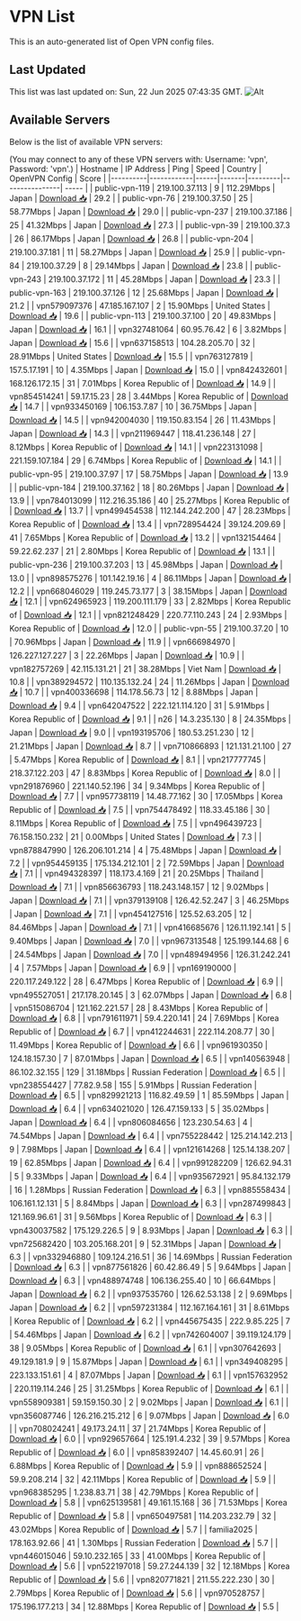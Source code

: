 # VPN List

This is an auto-generated list of Open VPN config files.

## Last Updated

This list was last updated on: Sun, 22 Jun 2025 07:43:35 GMT.
![Alt](https://repobeats.axiom.co/api/embed/186b98318ef1479477931607c1ad7d823f12451f.svg "Repobeats analytics image")

## Available Servers

Below is the list of available VPN servers:

(You may connect to any of these VPN servers with: Username: 'vpn', Password: 'vpn'.)
| Hostname | IP Address | Ping | Speed | Country | OpenVPN Config | Score |
|----------|------------|------|-------|---------|----------------| ----- |
| public-vpn-119 | 219.100.37.113 | 9 | 112.29Mbps | Japan | [Download 📥](./configs/server_0_JP.ovpn) | 29.2 |
| public-vpn-76 | 219.100.37.50 | 25 | 58.77Mbps | Japan | [Download 📥](./configs/server_1_JP.ovpn) | 29.0 |
| public-vpn-237 | 219.100.37.186 | 25 | 41.32Mbps | Japan | [Download 📥](./configs/server_2_JP.ovpn) | 27.3 |
| public-vpn-39 | 219.100.37.3 | 26 | 86.17Mbps | Japan | [Download 📥](./configs/server_3_JP.ovpn) | 26.8 |
| public-vpn-204 | 219.100.37.181 | 11 | 58.27Mbps | Japan | [Download 📥](./configs/server_4_JP.ovpn) | 25.9 |
| public-vpn-84 | 219.100.37.29 | 8 | 29.14Mbps | Japan | [Download 📥](./configs/server_5_JP.ovpn) | 23.8 |
| public-vpn-243 | 219.100.37.172 | 11 | 45.28Mbps | Japan | [Download 📥](./configs/server_6_JP.ovpn) | 23.3 |
| public-vpn-163 | 219.100.37.126 | 12 | 25.68Mbps | Japan | [Download 📥](./configs/server_7_JP.ovpn) | 21.2 |
| vpn579097376 | 47.185.167.107 | 2 | 15.90Mbps | United States | [Download 📥](./configs/server_8_US.ovpn) | 19.6 |
| public-vpn-113 | 219.100.37.100 | 20 | 49.83Mbps | Japan | [Download 📥](./configs/server_9_JP.ovpn) | 16.1 |
| vpn327481064 | 60.95.76.42 | 6 | 3.82Mbps | Japan | [Download 📥](./configs/server_10_JP.ovpn) | 15.6 |
| vpn637158513 | 104.28.205.70 | 32 | 28.91Mbps | United States | [Download 📥](./configs/server_11_US.ovpn) | 15.5 |
| vpn763127819 | 157.5.17.191 | 10 | 4.35Mbps | Japan | [Download 📥](./configs/server_12_JP.ovpn) | 15.0 |
| vpn842432601 | 168.126.172.15 | 31 | 7.01Mbps | Korea Republic of | [Download 📥](./configs/server_13_KR.ovpn) | 14.9 |
| vpn854514241 | 59.17.15.23 | 28 | 3.44Mbps | Korea Republic of | [Download 📥](./configs/server_14_KR.ovpn) | 14.7 |
| vpn933450169 | 106.153.7.87 | 10 | 36.75Mbps | Japan | [Download 📥](./configs/server_15_JP.ovpn) | 14.5 |
| vpn942004030 | 119.150.83.154 | 26 | 11.43Mbps | Japan | [Download 📥](./configs/server_16_JP.ovpn) | 14.3 |
| vpn211969447 | 118.41.236.148 | 27 | 8.12Mbps | Korea Republic of | [Download 📥](./configs/server_17_KR.ovpn) | 14.1 |
| vpn223131098 | 221.159.107.184 | 29 | 6.74Mbps | Korea Republic of | [Download 📥](./configs/server_18_KR.ovpn) | 14.1 |
| public-vpn-95 | 219.100.37.97 | 17 | 58.75Mbps | Japan | [Download 📥](./configs/server_19_JP.ovpn) | 13.9 |
| public-vpn-184 | 219.100.37.162 | 18 | 80.26Mbps | Japan | [Download 📥](./configs/server_20_JP.ovpn) | 13.9 |
| vpn784013099 | 112.216.35.186 | 40 | 25.27Mbps | Korea Republic of | [Download 📥](./configs/server_21_KR.ovpn) | 13.7 |
| vpn499454538 | 112.144.242.200 | 47 | 28.23Mbps | Korea Republic of | [Download 📥](./configs/server_22_KR.ovpn) | 13.4 |
| vpn728954424 | 39.124.209.69 | 41 | 7.65Mbps | Korea Republic of | [Download 📥](./configs/server_23_KR.ovpn) | 13.2 |
| vpn132154464 | 59.22.62.237 | 21 | 2.80Mbps | Korea Republic of | [Download 📥](./configs/server_24_KR.ovpn) | 13.1 |
| public-vpn-236 | 219.100.37.203 | 13 | 45.98Mbps | Japan | [Download 📥](./configs/server_25_JP.ovpn) | 13.0 |
| vpn898575276 | 101.142.19.16 | 4 | 86.11Mbps | Japan | [Download 📥](./configs/server_26_JP.ovpn) | 12.2 |
| vpn668046029 | 119.245.73.177 | 3 | 38.15Mbps | Japan | [Download 📥](./configs/server_27_JP.ovpn) | 12.1 |
| vpn624965923 | 119.200.111.179 | 33 | 2.82Mbps | Korea Republic of | [Download 📥](./configs/server_28_KR.ovpn) | 12.1 |
| vpn821248429 | 220.77.110.243 | 24 | 2.93Mbps | Korea Republic of | [Download 📥](./configs/server_29_KR.ovpn) | 12.0 |
| public-vpn-55 | 219.100.37.20 | 10 | 70.96Mbps | Japan | [Download 📥](./configs/server_30_JP.ovpn) | 11.9 |
| vpn666984970 | 126.227.127.227 | 3 | 22.26Mbps | Japan | [Download 📥](./configs/server_31_JP.ovpn) | 10.9 |
| vpn182757269 | 42.115.131.21 | 21 | 38.28Mbps | Viet Nam | [Download 📥](./configs/server_32_VN.ovpn) | 10.8 |
| vpn389294572 | 110.135.132.24 | 24 | 11.26Mbps | Japan | [Download 📥](./configs/server_33_JP.ovpn) | 10.7 |
| vpn400336698 | 114.178.56.73 | 12 | 8.88Mbps | Japan | [Download 📥](./configs/server_34_JP.ovpn) | 9.4 |
| vpn642047522 | 222.121.114.120 | 31 | 5.91Mbps | Korea Republic of | [Download 📥](./configs/server_35_KR.ovpn) | 9.1 |
| n26 | 14.3.235.130 | 8 | 24.35Mbps | Japan | [Download 📥](./configs/server_36_JP.ovpn) | 9.0 |
| vpn193195706 | 180.53.251.230 | 12 | 21.21Mbps | Japan | [Download 📥](./configs/server_37_JP.ovpn) | 8.7 |
| vpn710866893 | 121.131.21.100 | 27 | 5.47Mbps | Korea Republic of | [Download 📥](./configs/server_38_KR.ovpn) | 8.1 |
| vpn217777745 | 218.37.122.203 | 47 | 8.83Mbps | Korea Republic of | [Download 📥](./configs/server_39_KR.ovpn) | 8.0 |
| vpn291876960 | 221.140.52.196 | 34 | 9.34Mbps | Korea Republic of | [Download 📥](./configs/server_40_KR.ovpn) | 7.7 |
| vpn957738119 | 14.48.77.162 | 30 | 17.05Mbps | Korea Republic of | [Download 📥](./configs/server_41_KR.ovpn) | 7.5 |
| vpn754478492 | 118.33.45.186 | 30 | 8.11Mbps | Korea Republic of | [Download 📥](./configs/server_42_KR.ovpn) | 7.5 |
| vpn496439723 | 76.158.150.232 | 21 | 0.00Mbps | United States | [Download 📥](./configs/server_43_US.ovpn) | 7.3 |
| vpn878847990 | 126.206.101.214 | 4 | 75.48Mbps | Japan | [Download 📥](./configs/server_44_JP.ovpn) | 7.2 |
| vpn954459135 | 175.134.212.101 | 2 | 72.59Mbps | Japan | [Download 📥](./configs/server_45_JP.ovpn) | 7.1 |
| vpn494328397 | 118.173.4.169 | 21 | 20.25Mbps | Thailand | [Download 📥](./configs/server_46_TH.ovpn) | 7.1 |
| vpn856636793 | 118.243.148.157 | 12 | 9.02Mbps | Japan | [Download 📥](./configs/server_47_JP.ovpn) | 7.1 |
| vpn379139108 | 126.42.52.247 | 3 | 46.25Mbps | Japan | [Download 📥](./configs/server_48_JP.ovpn) | 7.1 |
| vpn454127516 | 125.52.63.205 | 12 | 84.46Mbps | Japan | [Download 📥](./configs/server_49_JP.ovpn) | 7.1 |
| vpn416685676 | 126.11.192.141 | 5 | 9.40Mbps | Japan | [Download 📥](./configs/server_50_JP.ovpn) | 7.0 |
| vpn967313548 | 125.199.144.68 | 6 | 24.54Mbps | Japan | [Download 📥](./configs/server_51_JP.ovpn) | 7.0 |
| vpn489494956 | 126.31.242.241 | 4 | 7.57Mbps | Japan | [Download 📥](./configs/server_52_JP.ovpn) | 6.9 |
| vpn169190000 | 220.117.249.122 | 28 | 6.47Mbps | Korea Republic of | [Download 📥](./configs/server_53_KR.ovpn) | 6.9 |
| vpn495527051 | 217.178.20.145 | 3 | 62.07Mbps | Japan | [Download 📥](./configs/server_54_JP.ovpn) | 6.8 |
| vpn515086704 | 121.162.221.57 | 28 | 8.43Mbps | Korea Republic of | [Download 📥](./configs/server_55_KR.ovpn) | 6.8 |
| vpn791611971 | 59.4.220.141 | 24 | 7.69Mbps | Korea Republic of | [Download 📥](./configs/server_56_KR.ovpn) | 6.7 |
| vpn412244631 | 222.114.208.77 | 30 | 11.49Mbps | Korea Republic of | [Download 📥](./configs/server_57_KR.ovpn) | 6.6 |
| vpn961930350 | 124.18.157.30 | 7 | 87.01Mbps | Japan | [Download 📥](./configs/server_58_JP.ovpn) | 6.5 |
| vpn140563948 | 86.102.32.155 | 129 | 31.18Mbps | Russian Federation | [Download 📥](./configs/server_59_RU.ovpn) | 6.5 |
| vpn238554427 | 77.82.9.58 | 155 | 5.91Mbps | Russian Federation | [Download 📥](./configs/server_60_RU.ovpn) | 6.5 |
| vpn829921213 | 116.82.49.59 | 1 | 85.59Mbps | Japan | [Download 📥](./configs/server_61_JP.ovpn) | 6.4 |
| vpn634021020 | 126.47.159.133 | 5 | 35.02Mbps | Japan | [Download 📥](./configs/server_62_JP.ovpn) | 6.4 |
| vpn806084656 | 123.230.54.63 | 4 | 74.54Mbps | Japan | [Download 📥](./configs/server_63_JP.ovpn) | 6.4 |
| vpn755228442 | 125.214.142.213 | 9 | 7.98Mbps | Japan | [Download 📥](./configs/server_64_JP.ovpn) | 6.4 |
| vpn121614268 | 125.14.138.207 | 19 | 62.85Mbps | Japan | [Download 📥](./configs/server_65_JP.ovpn) | 6.4 |
| vpn991282209 | 126.62.94.31 | 5 | 9.33Mbps | Japan | [Download 📥](./configs/server_66_JP.ovpn) | 6.4 |
| vpn935672921 | 95.84.132.179 | 16 | 1.28Mbps | Russian Federation | [Download 📥](./configs/server_67_RU.ovpn) | 6.3 |
| vpn885558434 | 106.161.12.131 | 5 | 8.84Mbps | Japan | [Download 📥](./configs/server_68_JP.ovpn) | 6.3 |
| vpn287499843 | 121.169.96.61 | 31 | 9.56Mbps | Korea Republic of | [Download 📥](./configs/server_69_KR.ovpn) | 6.3 |
| vpn430037582 | 175.129.226.5 | 9 | 8.93Mbps | Japan | [Download 📥](./configs/server_70_JP.ovpn) | 6.3 |
| vpn725682420 | 103.205.168.201 | 9 | 52.31Mbps | Japan | [Download 📥](./configs/server_71_JP.ovpn) | 6.3 |
| vpn332946880 | 109.124.216.51 | 36 | 14.69Mbps | Russian Federation | [Download 📥](./configs/server_72_RU.ovpn) | 6.3 |
| vpn877561826 | 60.42.86.49 | 5 | 9.64Mbps | Japan | [Download 📥](./configs/server_73_JP.ovpn) | 6.3 |
| vpn488974748 | 106.136.255.40 | 10 | 66.64Mbps | Japan | [Download 📥](./configs/server_74_JP.ovpn) | 6.2 |
| vpn937535760 | 126.62.53.138 | 2 | 9.69Mbps | Japan | [Download 📥](./configs/server_75_JP.ovpn) | 6.2 |
| vpn597231384 | 112.167.164.161 | 31 | 8.61Mbps | Korea Republic of | [Download 📥](./configs/server_76_KR.ovpn) | 6.2 |
| vpn445675435 | 222.9.85.225 | 7 | 54.46Mbps | Japan | [Download 📥](./configs/server_77_JP.ovpn) | 6.2 |
| vpn742604007 | 39.119.124.179 | 38 | 9.05Mbps | Korea Republic of | [Download 📥](./configs/server_78_KR.ovpn) | 6.1 |
| vpn307642693 | 49.129.181.9 | 9 | 15.87Mbps | Japan | [Download 📥](./configs/server_79_JP.ovpn) | 6.1 |
| vpn349408295 | 223.133.151.61 | 4 | 87.07Mbps | Japan | [Download 📥](./configs/server_80_JP.ovpn) | 6.1 |
| vpn157632952 | 220.119.114.246 | 25 | 31.25Mbps | Korea Republic of | [Download 📥](./configs/server_81_KR.ovpn) | 6.1 |
| vpn558909381 | 59.159.150.30 | 2 | 9.02Mbps | Japan | [Download 📥](./configs/server_82_JP.ovpn) | 6.1 |
| vpn356087746 | 126.216.215.212 | 6 | 9.07Mbps | Japan | [Download 📥](./configs/server_83_JP.ovpn) | 6.0 |
| vpn708024241 | 49.173.24.11 | 37 | 21.74Mbps | Korea Republic of | [Download 📥](./configs/server_84_KR.ovpn) | 6.0 |
| vpn929657664 | 125.191.4.232 | 39 | 9.57Mbps | Korea Republic of | [Download 📥](./configs/server_85_KR.ovpn) | 6.0 |
| vpn858392407 | 14.45.60.91 | 26 | 6.88Mbps | Korea Republic of | [Download 📥](./configs/server_86_KR.ovpn) | 5.9 |
| vpn888652524 | 59.9.208.214 | 32 | 42.11Mbps | Korea Republic of | [Download 📥](./configs/server_87_KR.ovpn) | 5.9 |
| vpn968385295 | 1.238.83.71 | 38 | 42.79Mbps | Korea Republic of | [Download 📥](./configs/server_88_KR.ovpn) | 5.8 |
| vpn625139581 | 49.161.15.168 | 36 | 71.53Mbps | Korea Republic of | [Download 📥](./configs/server_89_KR.ovpn) | 5.8 |
| vpn650497581 | 114.203.232.79 | 32 | 43.02Mbps | Korea Republic of | [Download 📥](./configs/server_90_KR.ovpn) | 5.7 |
| familia2025 | 178.163.92.66 | 41 | 1.30Mbps | Russian Federation | [Download 📥](./configs/server_91_RU.ovpn) | 5.7 |
| vpn446015046 | 59.10.232.165 | 33 | 41.00Mbps | Korea Republic of | [Download 📥](./configs/server_92_KR.ovpn) | 5.6 |
| vpn522197018 | 59.27.244.139 | 32 | 12.18Mbps | Korea Republic of | [Download 📥](./configs/server_93_KR.ovpn) | 5.6 |
| vpn820771821 | 211.55.222.230 | 30 | 2.79Mbps | Korea Republic of | [Download 📥](./configs/server_94_KR.ovpn) | 5.6 |
| vpn970528757 | 175.196.177.213 | 34 | 12.88Mbps | Korea Republic of | [Download 📥](./configs/server_95_KR.ovpn) | 5.5 |
